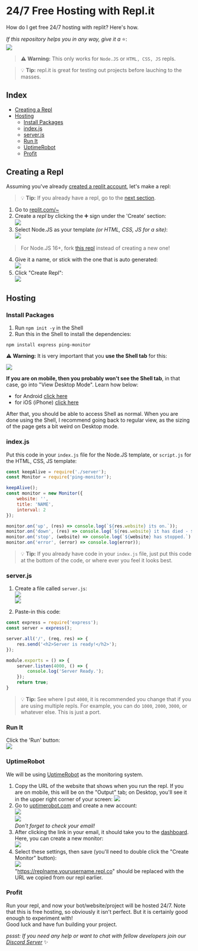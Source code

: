 # 24/7 Free Hosting with Repl.it
How do I get free 24/7 hosting with replit? Here's how.

*If this repository helps you in any way, give it a* :star:\:\
![](https://user-images.githubusercontent.com/69215413/146993173-a8bede48-c001-4028-bf77-626113d599a6.png)

> :warning: **Warning:** This only works for `Node.JS` or `HTML, CSS, JS` repls.

> 💡 **Tip:** repl.it is great for testing out projects before lauching to the masses.

## Index
- [Creating a Repl](#creating-a-repl)
- [Hosting](#hosting)
    - [Install Packages](#install-packages)
    - [index.js](#indexjs)
    - [server.js](#serverjs)
    - [Run It](#run-it)
    - [UptimeRobot](#uptimerobot)
    - [Profit](#profit)

## Creating a Repl
Assuming you've already [created a replit account](https://replit.com/signup), let's make a repl:
> 💡 **Tip:** If you already have a repl, go to the [next section](#hosting).

1. Go to [replit.com/~](https://replit.com/~)
2. Create a *repl* by clicking the ➕ sign under the 'Create' section:\
![](https://user-images.githubusercontent.com/69215413/146983219-89cfbaae-c309-4f20-8ef1-b53143c8284d.png)
3. Select Node.JS as your template *(or HTML, CSS, JS for a site)*:\
![](https://user-images.githubusercontent.com/69215413/146983331-73da02f0-b3de-4481-9dec-5693f461c9a7.png)
> For Node.JS 16+, fork [this repl](https://replit.com/@piemadd/Node-1661) instead of creating a new one!
4. Give it a name, or stick with the one that is auto generated:\
![](https://user-images.githubusercontent.com/69215413/146983436-9a3fc61d-9ce5-4d8e-bfac-007afb001f43.png)
5. Click "Create Repl":\
![](https://user-images.githubusercontent.com/69215413/146983645-2bb54241-6ba9-49d1-a2ad-1c84e63f96ec.png)

## Hosting
### Install Packages
1. Run `npm init -y` in the Shell
2. Run this in the Shell to install the dependencies:
```sh-session
npm install express ping-monitor
```

⚠️ **Warning:** It is very important that you **use the Shell tab** for this:

![](https://user-images.githubusercontent.com/69215413/146991197-2e6ae207-942d-473f-ad1e-6cb78067cef8.png)

**If you are on mobile, then you probably won't see the Shell tab**, in that case, go into "View Desktop Mode". Learn how below:
- for Android [click here](https://www.techadvisor.com/how-to/google-android/view-desktop-websites-android-3791327/#:~:text=On%20your%20Android%20device%2C%20open,revert%20to%20the%20desktop%20version.)
- for iOS (iPhone) [click here](https://browserhow.com/how-to-request-and-view-desktop-site-on-safari-ios-ipados/)

After that, you should be able to access Shell as normal. When you are done using the Shell, I recommend going back to regular view, as the sizing of the page gets a bit weird on Desktop mode.

### index.js
Put this code in your `index.js` file for the Node.JS template, or `script.js` for the HTML, CSS, JS template:
```js
const keepAlive = require('./server');
const Monitor = require('ping-monitor');

keepAlive();
const monitor = new Monitor({
    website: '',
    title: 'NAME',
    interval: 2
});

monitor.on('up', (res) => console.log(`${res.website} its on.`));
monitor.on('down', (res) => console.log(`${res.website} it has died - ${res.statusMessage}`));
monitor.on('stop', (website) => console.log(`${website} has stopped.`) );
monitor.on('error', (error) => console.log(error));
```
> 💡 **Tip:** If you already have code in your `index.js` file, just put this code at the bottom of the code, or where ever you feel it looks best.

### server.js
1. Create a file called `server.js`:\
![](https://user-images.githubusercontent.com/69215413/146991492-2b9714dc-23d7-4d98-a932-57283a91b9cd.png)\
![](https://user-images.githubusercontent.com/69215413/146991520-d795f4d9-21ab-4014-a685-5007fb44d96d.png)

2. Paste-in this code:
```js
const express = require('express');
const server = express();

server.all('/', (req, res) => {
    res.send('<h2>Server is ready!</h2>');
});

module.exports = () => {
    server.listen(4000, () => {
        console.log('Server Ready.');
    });
    return true;
}
```
> 💡 **Tip:** See where I put `4000`, it is recommended you change that if you are using multiple repls. For example, you can do `1000`, `2000`, `3000`, or whatever else. This is just a port.

### Run It
Click the 'Run' button:\
![](https://user-images.githubusercontent.com/69215413/146987397-637e9f1a-2987-459b-86ef-bc651ca525be.png)

### UptimeRobot
We will be using [UptimeRobot](https://uptimerobot.com/) as the monitoring system.

1. Copy the URL of the website that shows when you run the repl. If you are on mobile, this will be on the "Output" tab; on Desktop, you'll see it in the upper right corner of your screen:
![](https://user-images.githubusercontent.com/69215413/146987775-56f77514-c7c1-4a67-8d81-7de17200d99b.png)
2. Go to [uptimerobot.com](https://uptimerobot.com/) and create a new account:\
![](https://user-images.githubusercontent.com/69215413/146987913-f3fdd1b7-c2e0-4f2b-8bf0-246310c11209.png)\
![](https://user-images.githubusercontent.com/69215413/146988111-d8c10c44-5ea7-4926-a404-024a9ae88bee.png)\
*Don't forget to check your email!*
3. After clicking the link in your email, it should take you to the [dashboard](https://uptimerobot.com/dashboard#mainDashboard). Here, you can create a new monitor:\
![](https://user-images.githubusercontent.com/69215413/146988709-752cb7fd-0419-4097-90cf-c065607fce98.png)
4. Select these settings, then save (you'll need to double click the "Create Monitor" button):\
![](https://user-images.githubusercontent.com/69215413/146994547-724773fb-a1fd-4f85-b325-4e070cb4dd99.png)\
"https://replname.yourusername.repl.co" should be replaced with the URL we copied from our repl earlier.

### Profit
Run your repl, and now your bot/website/project will be hosted 24/7. Note that this is free hosting, so obviously it isn't perfect. But it is certainly good enough to experiment with!\
Good luck and have fun building your project.

*pssst: If you need any help or want to chat with fellow developers join our [Discord Server](https://discord.gg/Ujn7MJDTeq)* ✨
